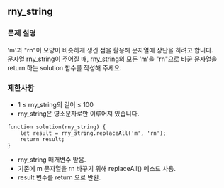 ## rny_string

### 문제 설명 
<p>
  'm'과 "rn"이 모양이 비슷하게 생긴 점을 활용해 문자열에 장난을 하려고 합니다. <br>
  문자열 rny_string이 주어질 때, rny_string의 모든 'm'을 "rn"으로 바꾼 문자열을 return 하는 solution 함수를 작성해 주세요.
</p>

### 제한사항 
+ 1 ≤ rny_string의 길이 ≤ 100
+ rny_string은 영소문자로만 이루어져 있습니다.

```
function solution(rny_string) {
    let result = rny_string.replaceAll('m', 'rn');
    return result;
}
```
+ rny_string 매개변수 받음. 
+ 기존에 m 문자열을 rn 바꾸기 위해 replaceAll() 메소드 사용.
+ result 변수를 return 으로 반환. 
